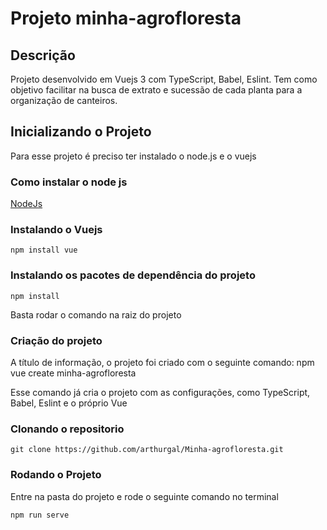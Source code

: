 # Projeto minha-agrofloresta

## Descrição

Projeto desenvolvido em Vuejs 3 com TypeScript, Babel, Eslint. Tem como objetivo facilitar na busca de extrato e sucessão de cada planta para a organização de canteiros.

## Inicializando o Projeto
Para esse projeto é preciso ter instalado o node.js e o vuejs

### Como instalar o node js
[NodeJs](https://nodejs.org/en/download/)

### Instalando o Vuejs
    npm install vue

### Instalando os pacotes de dependência do projeto
    npm install

Basta rodar o comando na raiz do projeto

### Criação do projeto
A título de informação, o projeto foi criado com o seguinte comando:
    npm vue create minha-agrofloresta

Esse comando já cria o projeto com as configurações, como TypeScript, Babel, Eslint e o próprio Vue

### Clonando o repositorio
    git clone https://github.com/arthurgal/Minha-agrofloresta.git

### Rodando o Projeto
Entre na pasta do projeto e rode o seguinte comando no terminal
    
    npm run serve